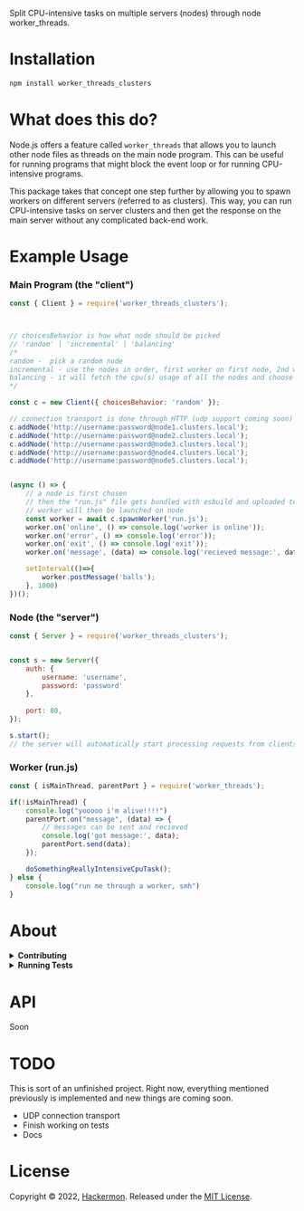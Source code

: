 Split CPU-intensive tasks on multiple servers (nodes) through node worker_threads.

# Installation
```bash
npm install worker_threads_clusters
```

# What does this do?
Node.js offers a feature called ``worker_threads`` that allows you to launch other node files as threads on the main node program. This can be useful for running programs that might block the event loop or for running CPU-intensive programs.

This package takes that concept one step further by allowing you to spawn workers on different servers (referred to as clusters). This way, you can run CPU-intensive tasks on server clusters and then get the response on the main server without any complicated back-end work.



# Example Usage


### Main Program (the "client")
```js
const { Client } = require('worker_threads_clusters');



// choicesBehavior is how what node should be picked
// 'random' | 'incremental' | 'balancing'
/*
random -  pick a random node
incremental - use the nodes in order, first worker on first node, 2nd worker on 2nd node, etc and it keeps resetting back to first worker and continues the cycle
balancing - it will fetch the cpu(s) usage of all the nodes and choose the best one to spawn the worker based on the usage percentage 
*/

const c = new Client({ choicesBehavior: 'random' });

// connection transport is done through HTTP (udp support coming soon)
c.addNode('http://username:password@node1.clusters.local');
c.addNode('http://username:password@node2.clusters.local');
c.addNode('http://username:password@node3.clusters.local');
c.addNode('http://username:password@node4.clusters.local');
c.addNode('http://username:password@node5.clusters.local');


(async () => {
	// a node is first chosen
	// then the "run.js" file gets bundled with esbuild and uploaded to the node
    // worker will then be launched on node
	const worker = await c.spawnWorker('run.js');
	worker.on('online', () => console.log('worker is online'));
	worker.on('error', () => console.log('error'));
	worker.on('exit', () => console.log('exit'));
	worker.on('message', (data) => console.log('recieved message:', data));

	setInterval(()=>{
		worker.postMessage('balls');
	}, 1000)
})();
```


### Node (the "server")
```js
const { Server } = require('worker_threads_clusters');


const s = new Server({
	auth: { 
	    username: 'username',
	    password: 'password' 
    },
    
	port: 80,
});

s.start();
// the server will automatically start processing requests from clients
```

### Worker (run.js)
```js
const { isMainThread, parentPort } = require('worker_threads');

if(!isMainThread) {
	console.log("yooooo i'm alive!!!!")
	parentPort.on("message", (data) => {
		// messages can be sent and recieved
		console.log('got message:', data);
		parentPort.send(data);
	});

	doSomethingReallyIntensiveCpuTask();
} else {
	console.log("run me through a worker, smh")
}

```

# About
<details>
<summary><strong>Contributing</strong></summary>

Pull requests and stars are always welcome. For bugs and feature requests, [please create an issue](../../issues/new).

</details>

<details>


<summary><strong>Running Tests</strong></summary>

Running and reviewing unit tests is a great way to get familiarized with a library and its API. You can install dependencies and run tests with the following command:

```sh
$ npm install && npm test
```

</details>



# API
Soon

# TODO
This is sort of an unfinished project. Right now, everything mentioned previously is implemented and new things are coming soon.

- UDP connection transport
- Finish working on tests
- Docs

# License

Copyright © 2022, [Hackermon](https://github.com/hackermondev).
Released under the [MIT License](LICENSE).